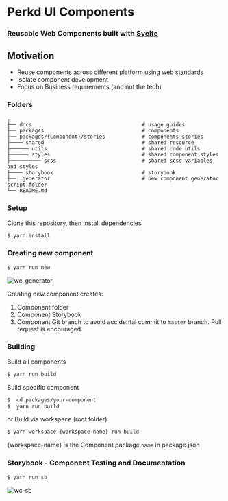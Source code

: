 # Perkd UI Components 
### Reusable Web Components built with [Svelte](https://svelte.dev)

## Motivation
* Reuse components across different platform using web standards
* Isolate component development
* Focus on Business requirements (and not the tech)


### Folders

    .
    ├── docs                                    # usage guides
    ├── packages                                # components
    ├── packages/{Component}/stories            # components stories
    ├──── shared                                # shared resource 
    ├────── utils                               # shared code utils 
    ├────── styles                              # shared component styles 
    ├────────── scss                            # shared scss variables and styles 
    ├──── storybook                             # storybook 
    ├── .generator                              # new component generator script folder
    └── README.md


### Setup

Clone this repository, then install dependencies

```bash
$ yarn install
```
### Creating new component

```bash
$ yarn run new
```
![wc-generator](https://user-images.githubusercontent.com/43092/218636329-c1636efe-1c40-4073-a3f5-d55de09e25f6.gif)


Creating new component creates:
1. Component folder
2. Component Storybook
3. Component Git branch to avoid accidental commit to `master` branch. Pull request is encouraged.


### Building 

Build all components

```bash
$ yarn run build
```

Build specific component

```bash
$  cd packages/your-component
$  yarn run build
```

or Build via workspace  (root folder)

```bash
$ yarn workspace {workspace-name} run build 
```

{workspace-name} is the Component package `name` in package.json

### Storybook  - Component Testing and Documentation

```bash
$ yarn run sb
```
![wc-sb](https://user-images.githubusercontent.com/43092/218355124-79b5146a-e50d-4308-8497-7d1c997db60a.gif)

